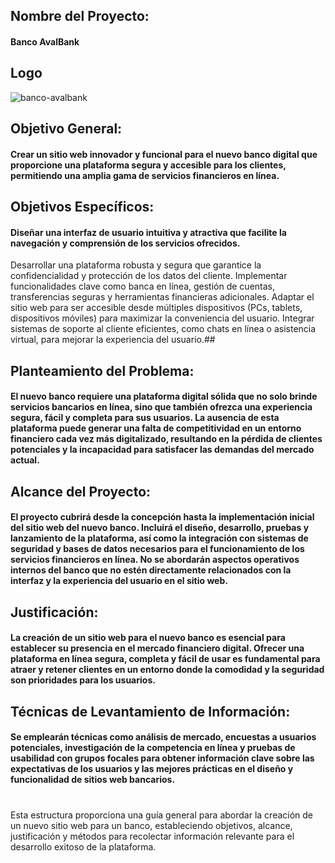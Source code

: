 ## Nombre del Proyecto: 
#### Banco AvalBank

## Logo
![banco-avalbank](https://github.com/discoduro/Enginers-Solutions-S.A.S/assets/88217127/7b338b11-d159-4785-a70a-00de35f6a274)

## Objetivo General:
#### Crear un sitio web innovador y funcional para el nuevo banco digital que proporcione una plataforma segura y accesible para los clientes, permitiendo una amplia gama de servicios financieros en línea.

## Objetivos Específicos:
#### Diseñar una interfaz de usuario intuitiva y atractiva que facilite la navegación y comprensión de los servicios ofrecidos.
Desarrollar una plataforma robusta y segura que garantice la confidencialidad y protección de los datos del cliente.
Implementar funcionalidades clave como banca en línea, gestión de cuentas, transferencias seguras y herramientas financieras adicionales.
Adaptar el sitio web para ser accesible desde múltiples dispositivos (PCs, tablets, dispositivos móviles) para maximizar la conveniencia del usuario.
Integrar sistemas de soporte al cliente eficientes, como chats en línea o asistencia virtual, para mejorar la experiencia del usuario.##

## Planteamiento del Problema:
#### El nuevo banco requiere una plataforma digital sólida que no solo brinde servicios bancarios en línea, sino que también ofrezca una experiencia segura, fácil y completa para sus usuarios. La ausencia de esta plataforma puede generar una falta de competitividad en un entorno financiero cada vez más digitalizado, resultando en la pérdida de clientes potenciales y la incapacidad para satisfacer las demandas del mercado actual.

## Alcance del Proyecto:
#### El proyecto cubrirá desde la concepción hasta la implementación inicial del sitio web del nuevo banco. Incluirá el diseño, desarrollo, pruebas y lanzamiento de la plataforma, así como la integración con sistemas de seguridad y bases de datos necesarios para el funcionamiento de los servicios financieros en línea. No se abordarán aspectos operativos internos del banco que no estén directamente relacionados con la interfaz y la experiencia del usuario en el sitio web.

## Justificación:
#### La creación de un sitio web para el nuevo banco es esencial para establecer su presencia en el mercado financiero digital. Ofrecer una plataforma en línea segura, completa y fácil de usar es fundamental para atraer y retener clientes en un entorno donde la comodidad y la seguridad son prioridades para los usuarios.

## Técnicas de Levantamiento de Información:
#### Se emplearán técnicas como análisis de mercado, encuestas a usuarios potenciales, investigación de la competencia en línea y pruebas de usabilidad con grupos focales para obtener información clave sobre las expectativas de los usuarios y las mejores prácticas en el diseño y funcionalidad de sitios web bancarios.
#
Esta estructura proporciona una guía general para abordar la creación de un nuevo sitio web para un banco, estableciendo objetivos, alcance, justificación y métodos para recolectar información relevante para el desarrollo exitoso de la plataforma.
